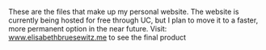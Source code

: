 These are the files that make up my personal website. 
The website is currently being hosted for free through UC, but I plan to move it to a faster, more permanent option in the near future.
Visit: www.elisabethbruesewitz.me to see the final product